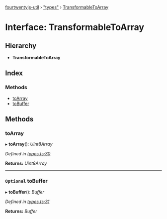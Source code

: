 [fourtwentyjs-util](../README.md) › ["types"](../modules/_types_.md) › [TransformableToArray](_types_.transformabletoarray.md)

# Interface: TransformableToArray

## Hierarchy

* **TransformableToArray**

## Index

### Methods

* [toArray](_types_.transformabletoarray.md#toarray)
* [toBuffer](_types_.transformabletoarray.md#optional-tobuffer)

## Methods

###  toArray

▸ **toArray**(): *Uint8Array*

*Defined in [types.ts:30](https://github.com/420integrated/fourtwentyjs-util/blob/master/src/types.ts#L30)*

**Returns:** *Uint8Array*

___

### `Optional` toBuffer

▸ **toBuffer**(): *Buffer*

*Defined in [types.ts:31](https://github.com/420integrated/fourtwentyjs-util/blob/master/src/types.ts#L31)*

**Returns:** *Buffer*
